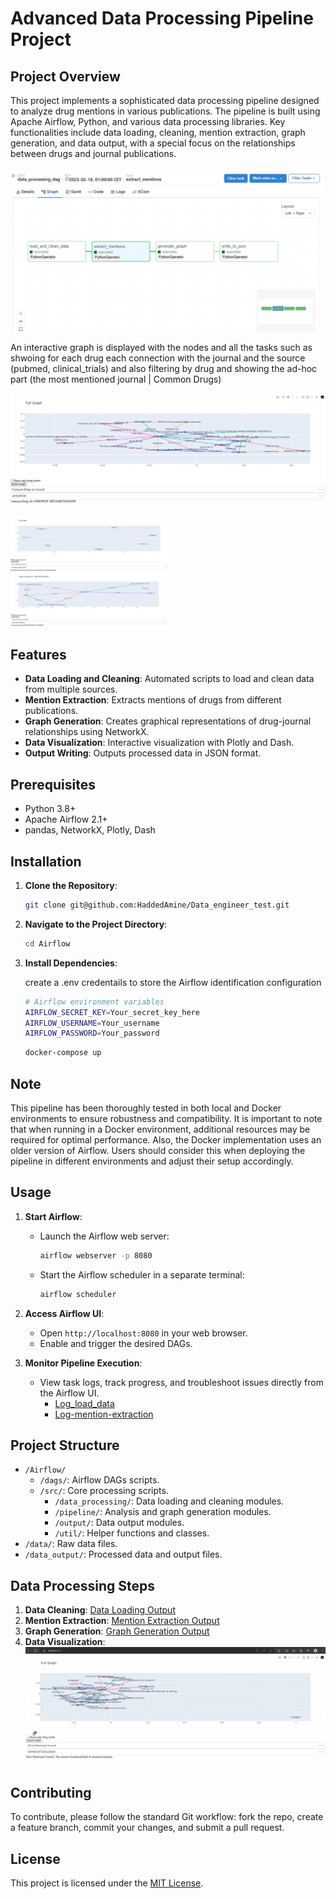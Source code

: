 
# Advanced Data Processing Pipeline Project

## Project Overview

This project implements a sophisticated data processing pipeline designed to analyze drug mentions in various publications. The pipeline is built using Apache Airflow, Python, and various data processing libraries. Key functionalities include data loading, cleaning, mention extraction, graph generation, and data output, with a special focus on the relationships between drugs and journal publications.

![Airflow DAGs Overview](../static/Airflow_dash.png)

An interactive graph is displayed with the nodes and all the tasks such as shwoing for each drug each connection with the journal and the source (pubmed, clinical_trials) and also filtering by drug and showing the ad-hoc part (the most mentioned journal | Common Drugs)

<p float="left">
  <a href="../static/interactive_graph_relation.png" target="_blank"><img src="../static/interactive_graph_relation.png"  /></a>
</p>
<p float="left">
  <img src="../static/only_drug_node.png" width="50%"  />
  <img src="../static/example_graph_drug.png" width="49.5%" />
</p>

## Features

- **Data Loading and Cleaning**: Automated scripts to load and clean data from multiple sources.
- **Mention Extraction**: Extracts mentions of drugs from different publications.
- **Graph Generation**: Creates graphical representations of drug-journal relationships using NetworkX.
- **Data Visualization**: Interactive visualization with Plotly and Dash.
- **Output Writing**: Outputs processed data in JSON format.

## Prerequisites

- Python 3.8+
- Apache Airflow 2.1+
- pandas, NetworkX, Plotly, Dash

## Installation

1. **Clone the Repository**:
   ```bash
   git clone git@github.com:HaddedAmine/Data_engineer_test.git
   ```
2. **Navigate to the Project Directory**:
   ```bash
   cd Airflow
   ```
3. **Install Dependencies**:
    
    create a .env credentails to store the Airflow identification configuration
    ```bash
   # Airflow environment variables
   AIRFLOW_SECRET_KEY=Your_secret_key_here
   AIRFLOW_USERNAME=Your_username
   AIRFLOW_PASSWORD=Your_password
   ```

   ```bash
   docker-compose up
   ```
## Note

This pipeline has been thoroughly tested in both local and Docker environments to ensure robustness and compatibility. It is important to note that when running in a Docker environment, additional resources may be required for optimal performance. Also, the Docker implementation uses an older version of Airflow. Users should consider this when deploying the pipeline in different environments and adjust their setup accordingly.

## Usage

1. **Start Airflow**:
   - Launch the Airflow web server:
     ```bash
     airflow webserver -p 8080
     ```
   - Start the Airflow scheduler in a separate terminal:
     ```bash
     airflow scheduler
     ```
2. **Access Airflow UI**:
   - Open `http://localhost:8080` in your web browser.
   - Enable and trigger the desired DAGs.

3. **Monitor Pipeline Execution**:
   - View task logs, track progress, and troubleshoot issues directly from the Airflow UI.
     - [Log_load_data](../static/load_data_log.png)
     - [Log-mention-extraction](../static/extract_mentions_log.png)
    

## Project Structure

- `/Airflow/`
  - `/dags/`: Airflow DAGs scripts.
  - `/src/`: Core processing scripts.
    - `/data_processing/`: Data loading and cleaning modules.
    - `/pipeline/`: Analysis and graph generation modules.
    - `/output/`: Data output modules.
    - `/util/`: Helper functions and classes.
- `/data/`: Raw data files.
- `/data_output/`: Processed data and output files.

## Data Processing Steps

1. **Data Cleaning**: [Data Loading Output](data_output/cleaned_data.json)
2. **Mention Extraction**: [Mention Extraction Output](data_output/mention_dict.json)
3. **Graph Generation**: [Graph Generation Output](data_output/final_graph.json)
4. **Data Visualization**: ![Graph Visualization](../static/graph_interactive_display.gif)

## Contributing

To contribute, please follow the standard Git workflow: fork the repo, create a feature branch, commit your changes, and submit a pull request.

## License

This project is licensed under the [MIT License](LICENSE.md).
